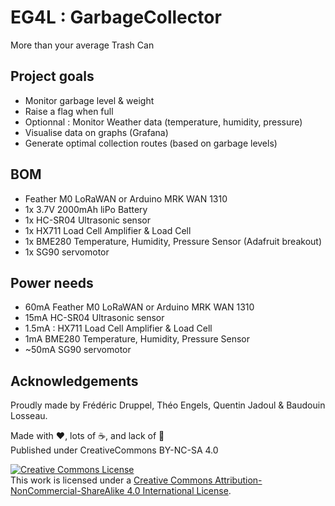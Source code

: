 # EG4L : GarbageCollector

More than your average Trash Can

## Project goals

* Monitor garbage level & weight
* Raise a flag when full
* Optionnal : Monitor Weather data (temperature, humidity, pressure)
* Visualise data on graphs (Grafana)
* Generate optimal collection routes (based on garbage levels)

## BOM

* Feather M0 LoRaWAN or Arduino MRK WAN 1310
* 1x 3.7V 2000mAh liPo Battery
* 1x HC-SR04 Ultrasonic sensor
* 1x HX711 Load Cell Amplifier & Load Cell
* 1x BME280 Temperature, Humidity, Pressure Sensor (Adafruit breakout)
* 1x SG90 servomotor

## Power needs

* 60mA Feather M0 LoRaWAN or Arduino MRK WAN 1310
* 15mA HC-SR04 Ultrasonic sensor
* 1.5mA : HX711 Load Cell Amplifier & Load Cell
* 1mA BME280 Temperature, Humidity, Pressure Sensor
* ~50mA SG90 servomotor

## Acknowledgements

Proudly made by Frédéric Druppel, Théo Engels, Quentin Jadoul & Baudouin Losseau.

Made with ❤️, lots of ☕️, and lack of 🛌  
Published under CreativeCommons BY-NC-SA 4.0

[![Creative Commons License](https://i.creativecommons.org/l/by-nc-sa/4.0/88x31.png)](http://creativecommons.org/licenses/by-nc-sa/4.0/)  
This work is licensed under a [Creative Commons Attribution-NonCommercial-ShareAlike 4.0 International License](http://creativecommons.org/licenses/by-nc-sa/4.0/).
